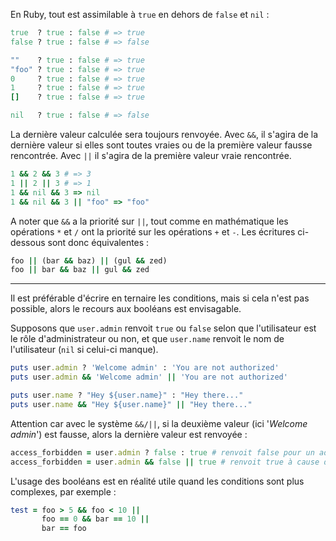 En Ruby, tout est assimilable à `true` en dehors de `false` et `nil` :

```ruby
true  ? true : false # => true
false ? true : false # => false

""    ? true : false # => true
"foo" ? true : false # => true
0     ? true : false # => true
1     ? true : false # => true
[]    ? true : false # => true

nil   ? true : false # => false
```

La dernière valeur calculée sera toujours renvoyée. Avec `&&`, il s'agira de la dernière valeur si elles sont toutes vraies ou de la première valeur fausse rencontrée. Avec `||` il s'agira de la première valeur vraie rencontrée.

```ruby
1 && 2 && 3 # => 3
1 || 2 || 3 # => 1
1 && nil && 3 => nil
1 && nil && 3 || "foo" => "foo"
```

A noter que `&&` a la priorité sur `||`, tout comme en mathématique les opérations `*` et `/` ont la priorité sur les opérations `+` et `-`. Les écritures ci-dessous sont donc équivalentes :

```ruby
foo || (bar && baz) || (gul && zed)
foo || bar && baz || gul && zed
```

***

Il est préférable d'écrire en ternaire les conditions, mais si cela n'est pas possible, alors le recours aux booléans est envisagable.

Supposons que `user.admin` renvoit `true` ou `false` selon que l'utilisateur est le rôle d'administrateur ou non, et que `user.name` renvoit le nom de l'utilisateur (`nil` si celui-ci manque).

```ruby
puts user.admin ? 'Welcome admin' : 'You are not authorized'
puts user.admin && 'Welcome admin' || 'You are not authorized'

puts user.name ? "Hey ${user.name}" : "Hey there..."
puts user.name && "Hey ${user.name}" || "Hey there..."
```

Attention car avec le système `&&/||`, si la deuxième valeur (ici '*Welcome admin*') est fausse, alors la dernière valeur est renvoyée :

```ruby
access_forbidden = user.admin ? false : true # renvoit false pour un administrateur (l'accès n'est pas interdit)
access_forbidden = user.admin && false || true # renvoit true à cause du || true
```

L'usage des booléans est en réalité utile quand les conditions sont plus complexes, par exemple :

```ruby
test = foo > 5 && foo < 10 ||
       foo == 0 && bar == 10 ||
       bar == foo
```
